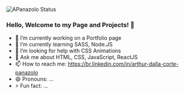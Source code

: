 ![APanazolo Status](https://github-readme-stats.vercel.app/api?username=nothingnothings&show_icons=true)

### Hello, Welcome to my Page and Projects! 👋

- 🔭 I’m currently working on a Portfolio page
- 🌱 I’m currently learning SASS, Node.JS
- 🤔 I’m looking for help with CSS Animations
- 💬 Ask me about HTML, CSS, JavaScript, ReactJS
- 📫 How to reach me: https://br.linkedin.com/in/arthur-dalla-corte-panazolo
- 😄 Pronouns: ...
- ⚡ Fun fact: ...
